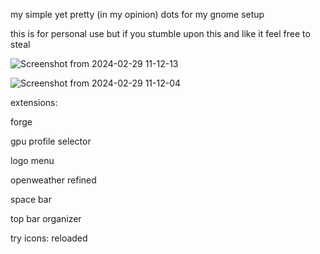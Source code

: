 my simple yet pretty (in my opinion) dots for my gnome setup





this is for personal use but if you stumble upon this and like it feel free to steal


![Screenshot from 2024-02-29 11-12-13](https://github.com/nw0p/dotfiles/assets/38057139/09ad6de2-05ac-4f91-a25e-045373316ff5)


![Screenshot from 2024-02-29 11-12-04](https://github.com/nw0p/dotfiles/assets/38057139/7120c35a-ec3b-4f14-9f78-b7e57dac16ec)



extensions:

forge

gpu profile selector

logo menu

openweather refined

space bar

top bar organizer

try icons: reloaded


